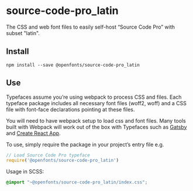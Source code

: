 
# source-code-pro_latin

The CSS and web font files to easily self-host “Source Code Pro” with subset "latin".

## Install

`npm install --save @openfonts/source-code-pro_latin`

## Use

Typefaces assume you’re using webpack to process CSS and files. Each typeface
package includes all necessary font files (woff2, woff) and a CSS file with
font-face declarations pointing at these files.

You will need to have webpack setup to load css and font files. Many tools built
with Webpack will work out of the box with Typefaces such as [Gatsby](https://github.com/gatsbyjs/gatsby)
and [Create React App](https://github.com/facebookincubator/create-react-app).

To use, simply require the package in your project’s entry file e.g.

```javascript
// Load Source Code Pro typeface
require('@openfonts/source-code-pro_latin')
```

Usage in SCSS:
```scss
@import "~@openfonts/source-code-pro_latin/index.css";
```
